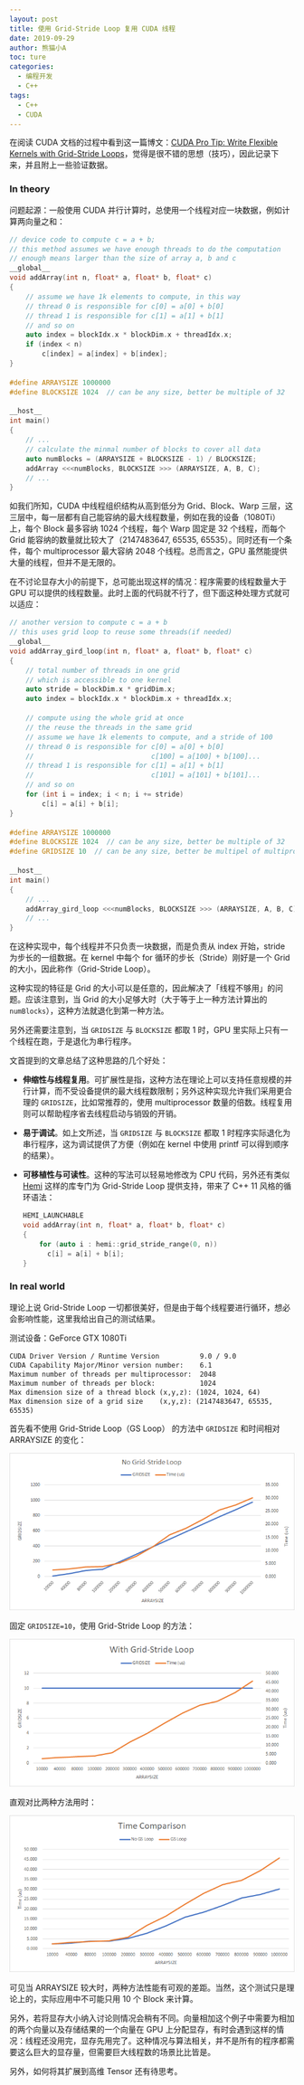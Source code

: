 ```yaml
---
layout: post
title: 使用 Grid-Stride Loop 复用 CUDA 线程
date: 2019-09-29
author: 熊猫小A
toc: ture
categories: 
  - 编程开发
  - C++
tags:
  - C++
  - CUDA
---
```


在阅读 CUDA 文档的过程中看到这一篇博文：[CUDA Pro Tip: Write Flexible Kernels with Grid-Stride Loops](https://devblogs.nvidia.com/cuda-pro-tip-write-flexible-kernels-grid-stride-loops/)，觉得是很不错的思想（技巧），因此记录下来，并且附上一些验证数据。

### In theory

问题起源：一般使用 CUDA 并行计算时，总使用一个线程对应一块数据，例如计算两向量之和：

```cpp
// device code to compute c = a + b;
// this method assumes we have enough threads to do the computation
// enough means larger than the size of array a, b and c
__global__
void addArray(int n, float* a, float* b, float* c)
{
    // assume we have 1k elements to compute, in this way
    // thread 0 is responsible for c[0] = a[0] + b[0]
    // thread 1 is responsible for c[1] = a[1] + b[1]
    // and so on
    auto index = blockIdx.x * blockDim.x + threadIdx.x;
    if (index < n)
        c[index] = a[index] + b[index];
}

#define ARRAYSIZE 1000000
#define BLOCKSIZE 1024  // can be any size, better be multiple of 32

__host__
int main()
{
    // ...
    // calculate the minmal number of blocks to cover all data
    auto numBlocks = (ARRAYSIZE + BLOCKSIZE - 1) / BLOCKSIZE;
    addArray <<<numBlocks, BLOCKSIZE >>> (ARRAYSIZE, A, B, C);
    // ...
}
```

如我们所知，CUDA 中线程组织结构从高到低分为 Grid、Block、Warp 三层，这三层中，每一层都有自己能容纳的最大线程数量，例如在我的设备（1080Ti）上，每个 Block 最多容纳 1024 个线程，每个 Warp 固定是 32 个线程，而每个 Grid 能容纳的数量就比较大了（2147483647, 65535, 65535）。同时还有一个条件，每个 multiprocessor 最大容纳 2048 个线程。总而言之，GPU 虽然能提供大量的线程，但并不是无限的。

在不讨论显存大小的前提下，总可能出现这样的情况：程序需要的线程数量大于 GPU 可以提供的线程数量。此时上面的代码就不行了，但下面这种处理方式就可以适应：

```cpp
// another version to compute c = a + b
// this uses grid loop to reuse some threads(if needed)
__global__
void addArray_gird_loop(int n, float* a, float* b, float* c)
{
    // total number of threads in one grid
    // which is accessible to one kernel
    auto stride = blockDim.x * gridDim.x;
    auto index = blockIdx.x * blockDim.x + threadIdx.x;

    // compute using the whole grid at once
    // the reuse the threads in the same grid
    // assume we have 1k elements to compute, and a stride of 100
    // thread 0 is responsible for c[0] = a[0] + b[0]
    //                             c[100] = a[100] + b[100]...
    // thread 1 is responsible for c[1] = a[1] + b[1]
    //                             c[101] = a[101] + b[101]...
    // and so on
    for (int i = index; i < n; i += stride)
        c[i] = a[i] + b[i];
}

#define ARRAYSIZE 1000000
#define BLOCKSIZE 1024  // can be any size, better be multiple of 32
#define GRIDSIZE 10  // can be any size, better be multipel of multiprocessor count

__host__
int main()
{
    // ...
    addArray_gird_loop <<<numBlocks, BLOCKSIZE >>> (ARRAYSIZE, A, B, C);
    // ...
}
```

在这种实现中，每个线程并不只负责一块数据，而是负责从 index 开始，stride 为步长的一组数据。在 kernel 中每个 for 循环的步长（Stride）刚好是一个 Grid 的大小，因此称作（Grid-Stride Loop）。

这种实现的特征是 Grid 的大小可以是任意的，因此解决了「线程不够用」的问题。应该注意到，当 Grid 的大小足够大时（大于等于上一种方法计算出的 `numBlocks`），这种方法就退化到第一种方法。

另外还需要注意到，当 `GRIDSIZE` 与 `BLOCKSIZE` 都取 1 时，GPU 里实际上只有一个线程在跑，于是退化为串行程序。

文首提到的文章总结了这种思路的几个好处：

* **伸缩性与线程复用**。可扩展性是指，这种方法在理论上可以支持任意规模的并行计算，而不受设备提供的最大线程数限制；另外这种实现允许我们采用更合理的 `GRIDSIZE`，比如常推荐的，使用 multiprocessor 数量的倍数。线程复用则可以帮助程序省去线程启动与销毁的开销。

* **易于调试**。如上文所述，当 `GRIDSIZE` 与 `BLOCKSIZE` 都取 1 时程序实际退化为串行程序，这为调试提供了方便（例如在 kernel 中使用 printf 可以得到顺序的结果）。

* **可移植性与可读性**。这种的写法可以轻易地修改为 CPU 代码，另外还有类似 [Hemi](https://devblogs.nvidia.com/parallelforall/simple-portable-parallel-c-hemi-2/) 这样的库专门为 Grid-Stride Loop 提供支持，带来了 C++ 11 风格的循环语法：

  ```cpp
  HEMI_LAUNCHABLE
  void addArray(int n, float* a, float* b, float* c)
  {
      for (auto i : hemi::grid_stride_range(0, n))
        c[i] = a[i] + b[i];
  }
  ```

### In real world

理论上说 Grid-Stride Loop 一切都很美好，但是由于每个线程要进行循环，想必会影响性能，这里我给出自己的测试结果。

测试设备：GeForce GTX 1080Ti

```
CUDA Driver Version / Runtime Version          9.0 / 9.0
CUDA Capability Major/Minor version number:    6.1
Maximum number of threads per multiprocessor:  2048
Maximum number of threads per block:           1024
Max dimension size of a thread block (x,y,z): (1024, 1024, 64)
Max dimension size of a grid size    (x,y,z): (2147483647, 65535, 65535)
```

首先看不使用 Grid-Stride Loop（GS Loop） 的方法中 `GRIDSIZE` 和时间相对 ARRAYSIZE 的变化：

![](./assets/GRIDSIZE-No-GS-Loop.png)

固定 `GRIDSIZE=10`，使用 Grid-Stride Loop 的方法：

![](./assets/GRIDSIZE-GS-Loop.png)

直观对比两种方法用时：

![](./assets/Time-Comparison.png)

可见当 ARRAYSIZE 较大时，两种方法性能有可观的差距。当然，这个测试只是理论上的，实际应用中不可能只用 10 个 Block 来计算。

另外，若将显存大小纳入讨论则情况会稍有不同。向量相加这个例子中需要为相加的两个向量以及存储结果的一个向量在 GPU 上分配显存，有时会遇到这样的情况：线程还没用完，显存先用完了。这种情况与算法相关，并不是所有的程序都需要这么巨大的显存量，但需要巨大线程数的场景比比皆是。

另外，如何将其扩展到高维 Tensor 还有待思考。